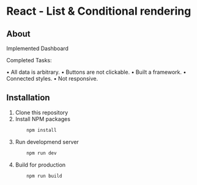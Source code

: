 # React - List & Conditional rendering  

## About
Implemented Dashboard

Completed Tasks:

• All data is arbitrary.
• Buttons are not clickable.
• Built a framework.
• Connected styles.
• Not responsive.

## Installation

1. Clone this repository
2. Install NPM packages
    ```bash
        npm install
    ```
3. Run developmend server
    ```bash
        npm run dev
    ```
4. Build for production
    ```bash
        npm run build
    ```
